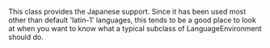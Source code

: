 This class provides the Japanese support.  Since it has been used most other than default 'latin-1' languages, this tends to be a good place to look at when you want to know what a typical subclass of LanguageEnvironment should do.
